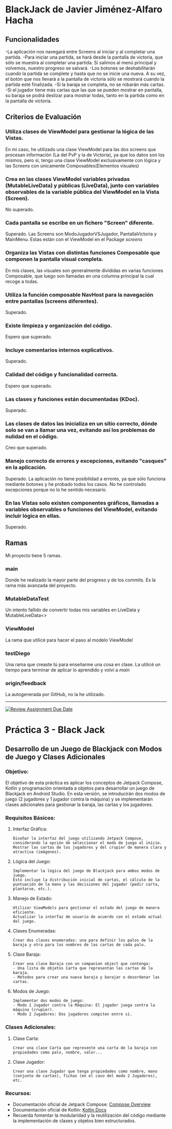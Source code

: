 # BlackJack de Javier Jiménez-Alfaro Hacha

## Funcionalidades

-La aplicación nos navegará entre Screens al iniciar y al completar una partida.
-Para iniciar una partida, se hará desde la pantalla de victoria, que sólo se muestra al completar una partida. Si salimos al menú principal y volvemos, nuestro progreso se salvará.
-Los botones se deshabilitarán cuando la partida se complete y hasta que no se inicie una nueva. A su vez, el botón que nos llevará a la pantalla de victoria sólo se mostrará cuando la partida esté finalizada.
-Si la baraja se completa, no se robarán más cartas.
-Si el jugador tiene más cartas que las que se pueden mostrar en pantalla, su baraja se podrá deslizar para mostrar todas, tanto en la partida como en la pantalla de victoria.

## Criterios de Evaluación
### Utiliza clases de ViewModel para gestionar la lógica de las Vistas.
En mi caso, he utilizado una clase ViewModel para las dos screens que procesan información (La del PvP y la de Victoria), ya que los datos son los mismos, pero sí, tengo una clase ViewModel exclusivamente con lógica y las Screens con únicamente Composables(Elementos visuales)
### Crea en las clases ViewModel variables privadas (MutableLiveData) y públicas (LiveData), junto con variables observables de la variable pública del ViewModel en la Vista (Screen).
No superado.
### Cada pantalla se escribe en un fichero "Screen" diferente.
Superado. Las Screens son ModoJugadorVSJugador, PantallaVictoria y MainMenu. Estas están con el ViewModel en el Package _screens_
### Organiza las Vistas con distintas funciones Composable que componen la pantalla visual completa.
En mis clases, las visuales son generalmente divididas en varias funciones Composable, que luego son llamadas en una columna principal la cual recoge a todas.
### Utiliza la función composable NavHost para la navegación entre pantallas (screens diferentes).
Superado.
### Existe limpieza y organización del código.
Espero que superado.
### Incluye comentarios internos explicativos.
Superado.
### Calidad del código y funcionalidad correcta.
Espero que superado.
### Las clases y funciones están documentadas (KDoc).
Superado.
### Las clases de datos las inicializa en un sitio correcto, dónde solo se van a llamar una vez, evitando así los problemas de nulidad en el código.
Creo que superado.
### Manejo correcto de errores y excepciones, evitando "casques" en la aplicación.
Superado. La aplicación no tiene posibilidad a errores, ya que sólo funciona mediante botones y he probado todos los casos. No he controlado excepciones porque no lo he sentido necesario.
### En las Vistas solo existen componentes gráficos, llamadas a variables observables o funciones del ViewModel, evitando incluir lógica en ellas.
Superado.

## Ramas
Mi proyecto tiene 5 ramas.

### main
Donde he realizado la mayor parte del progreso y de los commits. Es la rama más avanzada del proyecto.

### MutableDataTest
Un intento fallido de convertir todas mis variables en LiveData y MutableLiveData<>

### ViewModel
La rama que utilicé para hacer el paso al modelo ViewModel

### testDiego
Una rama que creaste tú para enseñarme una cosa en clase. La utilicé un tiempo para terminar de aplicar lo aprendido y volví a _main_

### origin/feedback
La autogenerada por GitHub, no la he utilizado.



---
[![Review Assignment Due Date](https://classroom.github.com/assets/deadline-readme-button-24ddc0f5d75046c5622901739e7c5dd533143b0c8e959d652212380cedb1ea36.svg)](https://classroom.github.com/a/2k2-pIk4)
# Práctica 3 - Black Jack

## Desarrollo de un Juego de Blackjack con Modos de Juego y Clases Adicionales

### Objetivo:

El objetivo de esta práctica es aplicar los conceptos de Jetpack Compose, Kotlin y programación orientada a objetos para desarrollar un juego de Blackjack en Android Studio. En esta versión, se introducirán dos modos de juego (2 jugadores y 1 jugador contra la máquina) y se implementarán clases adicionales para gestionar la baraja, las cartas y los jugadores.

### Requisitos Básicos:
1. Interfaz Gráfica:

   ```
   Diseñar la interfaz del juego utilizando Jetpack Compose, considerando la opción de seleccionar el modo de juego al inicio.
   Mostrar las cartas de los jugadores y del crupier de manera clara y atractiva (imágenes).
   ```

2. Lógica del Juego:

   ```
   Implementar la lógica del juego de Blackjack para ambos modos de juego.
   Esto incluye la distribución inicial de cartas, el cálculo de la puntuación de la mano y las decisiones del jugador (pedir carta, plantarse, etc.).
   ```

3. Manejo de Estado:

   ```
   Utilizar ViewModels para gestionar el estado del juego de manera eficiente.
   Actualizar la interfaz de usuario de acuerdo con el estado actual del juego.
   ```

4. Clases Enumeradas:

   ```
   Crear dos clases enumeradas: una para definir los palos de la baraja y otra para los nombres de las cartas de cada palo.
   ```
   
5. Clase Baraja:

   ```
   Crear una clase Baraja con un companion object que contenga:
   - Una lista de objetos Carta que representan las cartas de la baraja.
   - Métodos para crear una nueva baraja y barajar o desordenar las cartas.
   ```
  
6. Modos de Juego:

   ```
   Implementar dos modos de juego:
   - Modo 1 Jugador contra la Máquina: El jugador juega contra la máquina (crupier).
   - Modo 2 Jugadores: Dos jugadores compiten entre sí.

### Clases Adicionales:

1. Clase Carta:

   ```
   Crear una clase Carta que represente una carta de la baraja con propiedades como palo, nombre, valor...
   ```

2. Clase Jugador:

   ```
   Crear una clase Jugador que tenga propiedades como nombre, mano (conjunto de cartas), fichas (en el caso del modo 2 Jugadores), etc.
   ```
   
### Recursos:

   * Documentación oficial de Jetpack Compose: [Compose Overview](https://developer.android.com/jetpack/compose?hl=es-419)
   * Documentación oficial de Kotlin: [Kotlin Docs](https://kotlinlang.org/docs/home.html)
   * Recuerda fomentar la modularidad y la reutilización del código mediante la implementación de clases y objetos bien estructurados.

